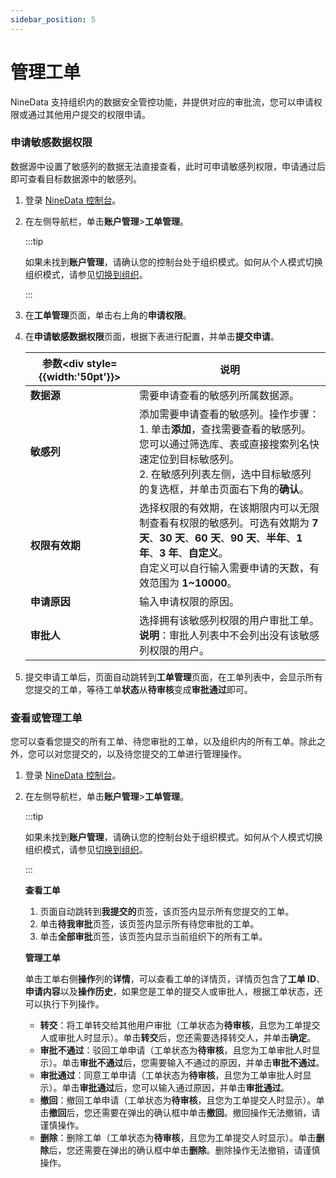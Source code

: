 ```yaml
---
sidebar_position: 5
---
```


# 管理工单

NineData 支持组织内的数据安全管控功能，并提供对应的审批流，您可以申请权限或通过其他用户提交的权限申请。

### 申请敏感数据权限

数据源中设置了敏感列的数据无法直接查看，此时可申请敏感列权限，申请通过后即可查看目标数据源中的敏感列。

1. 登录 [NineData 控制台](https://console.9z.cloud)。

2. 在左侧导航栏，单击**账户管理**>**工单管理**。

   :::tip

   如果未找到**账户管理**，请确认您的控制台处于组织模式。如何从个人模式切换组织模式，请参见[切换到组织](manage_organization.md#切换到组织)。

   :::

3. 在**工单管理**页面，单击右上角的**申请权限**。

4. 在**申请敏感数据权限**页面，根据下表进行配置，并单击**提交申请**。

   | 参数<div style={{width:'50pt'}}></div> | 说明                                                         |
   | -------------------------------------- | ------------------------------------------------------------ |
   | **数据源**                             | 需要申请查看的敏感列所属数据源。                             |
   | **敏感列**                             | 添加需要申请查看的敏感列。操作步骤：<br />1. 单击**添加**，查找需要查看的敏感列。您可以通过筛选库、表或直接搜索列名快速定位到目标敏感列。<br />2. 在敏感列列表左侧，选中目标敏感列的复选框，并单击页面右下角的**确认**。 |
   | **权限有效期**                         | 选择权限的有效期，在该期限内可以无限制查看有权限的敏感列。可选有效期为 **7 天**、**30 天**、**60 天**、**90 天**、**半年**、**1 年**、**3 年**、**自定义**。<br />自定义可以自行输入需要申请的天数，有效范围为 **1~10000**。 |
   | **申请原因**                           | 输入申请权限的原因。                                         |
   | **审批人**                             | 选择拥有该敏感列权限的用户审批工单。<br />**说明**：审批人列表中不会列出没有该敏感列权限的用户。 |

5. 提交申请工单后，页面自动跳转到**工单管理**页面，在工单列表中，会显示所有您提交的工单，等待工单**状态**从**待审核**变成**审批通过**即可。

### 查看或管理工单

您可以查看您提交的所有工单、待您审批的工单，以及组织内的所有工单。除此之外，您可以对您提交的，以及待您提交的工单进行管理操作。

1. 登录 [NineData 控制台](https://console.9z.cloud)。

2. 在左侧导航栏，单击**账户管理**>**工单管理**。

   :::tip

   如果未找到**账户管理**，请确认您的控制台处于组织模式。如何从个人模式切换组织模式，请参见[切换到组织](manage_organization.md#切换到组织)。

   :::
   
   **查看工单**

   1. 页面自动跳转到**我提交的**页签，该页签内显示所有您提交的工单。
   2. 单击**待我审批**页签，该页签内显示所有待您审批的工单。
   3. 单击**全部审批**页签，该页签内显示当前组织下的所有工单。

   **管理工单**
   
   单击工单右侧**操作**列的**详情**，可以查看工单的详情页，详情页包含了**工单 ID**、**申请内容**以及**操作历史**，如果您是工单的提交人或审批人，根据工单状态，还可以执行下列操作。
   
   - **转交**：将工单转交给其他用户审批（工单状态为**待审核**，且您为工单提交人或审批人时显示）。单击**转交**后，您还需要选择转交人，并单击**确定**。
   - **审批不通过**：驳回工单申请（工单状态为**待审核**，且您为工单审批人时显示）。单击**审批不通过**后，您需要输入不通过的原因，并单击**审批不通过**。
   - **审批通过**：同意工单申请（工单状态为**待审核**，且您为工单审批人时显示）。单击**审批通过**后，您可以输入通过原因，并单击**审批通过**。
   - **撤回**：撤回工单申请（工单状态为**待审核**，且您为工单提交人时显示）。单击**撤回**后，您还需要在弹出的确认框中单击**撤回**。撤回操作无法撤销，请谨慎操作。
   - **删除**：删除工单（工单状态为**待审核**，且您为工单提交人时显示）。单击**删除**后，您还需要在弹出的确认框中单击**删除**。删除操作无法撤销，请谨慎操作。